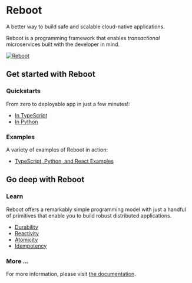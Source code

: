 # Reboot

A better way to build safe and scalable cloud-native applications.

Reboot is a programming framework that enables _transactional_ microservices built
with the developer in mind.

[![Reboot](https://docs.reboot.dev/img/reboot-logo-green.svg)](https://reboot.dev/)

## Get started with Reboot

### Quickstarts

From zero to deployable app in just a few minutes!:

- [In TypeScript](https://docs.reboot.dev/get_started/typescript_quickstart)
- [In Python](https://docs.reboot.dev/get_started/python_quickstart)

### Examples

A variety of examples of Reboot in action:

- [TypeScript, Python, and React Examples](https://docs.reboot.dev/get_started/examples)

## Go deep with Reboot

### Learn

Reboot offers a remarkably simple programming model with just a
handful of primitives that enable you to build robust distributed
applications.

- [Durability](https://docs.reboot.dev/learn/overview#durability)
- [Reactivity](https://docs.reboot.dev/learn/overview#reactivity)
- [Atomicity](https://docs.reboot.dev/learn/overview#atomicity)
- [Idempotency](https://docs.reboot.dev/learn/overview#idempotency)

### More ...

For more information, please visit [the documentation](https://docs.reboot.dev/).
